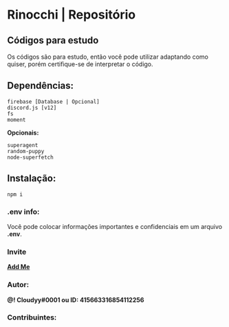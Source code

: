 # Rinocchi | Repositório

## Códigos para estudo
 Os códigos são para estudo, então você pode utilizar adaptando como quiser, porém certifique-se de interpretar o código.

## Dependências:

```
firebase [Database | Opcional]
discord.js [v12]
fs
moment
```
**Opcionais:**
```
superagent
random-puppy
node-superfetch
```
## Instalação:
```
npm i
```

### .env info:
 Você pode colocar informações importantes e confidenciais em um arquivo **.env**.

### Invite
**[Add Me](https://discord.com/oauth2/authorize?client_id=675877051328102400&scope=bot&permissions=1903619198)**
### Autor:
**@! Cloudyy#0001 ou ID: 415663316854112256**

### Contribuintes:
